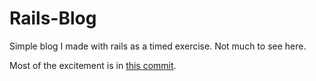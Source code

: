 Rails-Blog
==========

Simple blog I made with rails as a timed exercise. Not much to see here. 

Most of the excitement is in [this commit](https://github.com/mpgarate/Rails-Blog/commit/52f5a384fec95dbf622a6a4c678baf884dd747ba).
